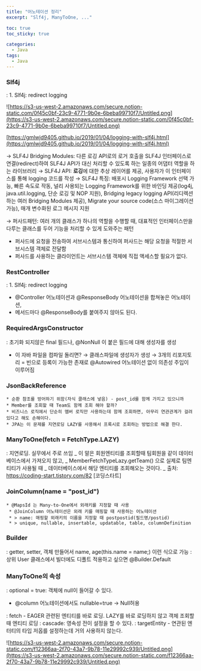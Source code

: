 ```yaml
---
title: "어노테이션 정리"
excerpt: "Slf4j, ManyToOne, ..."

toc: true
toc_sticky: true

categories:
  - Java
tags:
  - Java
---
```


### Slf4j

: 1. Slf4j: redirect logging

![https://s3-us-west-2.amazonaws.com/secure.notion-static.com/0f45c0bf-23c9-4771-9b0e-6beba99710f7/Untitled.png](https://s3-us-west-2.amazonaws.com/secure.notion-static.com/0f45c0bf-23c9-4771-9b0e-6beba99710f7/Untitled.png)

[https://gmlwjd9405.github.io/2019/01/04/logging-with-slf4j.html](https://gmlwjd9405.github.io/2019/01/04/logging-with-slf4j.html)

→ SLF4J Bridging Modules: 다른 로깅 API로의 로거 호출을 SLF4J 인터페이스로 연결(redirect)하여 SLF4J API가 대신 처리할 수 있도록 하는 일종의 어댑터 역할을 하는 라이브러리
→ SLF4J API: **로깅**에 대한 추상 레이어를 제공, 사용자가 이 인터페이스를 통해 logging 코드를 작성
→ SLF4J 특징: 배포시 Logging Framework 선택 가능, 빠른 속도로 작동, 널리 사용되는 Logging Framework를 위한 바인딩 제공(log4j, java.util.logging, 단순 로깅 및 NOP 지원), Bridging legacy logging API(리디렉션하는 여러 Bridging Modules 제공), Migrate your source code(소스 마이그레이션 가능), 매개 변수화된 로그 메시지 지원

→ 퍼사드패턴: 여러 개의 클래스가 하나의 역할을 수행할 때, 대표적인 인터페이스만을 다루는 클래스를 두어 기능을 처리할 수 있게 도와주는 패턴

- 퍼사드에 요청을 전송하여 서브시스템과 통신하여 퍼사드는 해당 요청을 적절한 서브시스템 객체로 전달함
- 퍼사드를 사용하는 클라이언트는 서브시스템 객체에 직접 액세스할 필요가 없다.

### RestController

: 1. Slf4j: redirect logging

- @Controller 어노테이션과 @ResponseBody 어노테이션을 합쳐놓은 어노테이션,
- 메서드마다 @ResponseBody를 붙여주지 않아도 된다.

### RequiredArgsConstructor

: 초기화 되지않은 final 필드나, @NonNull 이 붙은 필드에 대해 생성자를 생성

<script src="https://gist.github.com/h3yon/ca42231b6561feb843581b42ba8638f3.js"></script>

- 이 자바 파일을 컴파일 돌리면?
  <script src="https://gist.github.com/h3yon/1f2b5be40c69cb8a10ba21fc37c24897.js"></script>
  → 클래스파일에 생성자가 생성
  → 3개의 리포지토리 = 빈으로 등록이 가능한 존재로 @Autowired 어노테이션 없이 의존성 주입이 이루어짐

### JsonBackReference

    * 순환 참조를 방어하기 위함(자식 클래스에 넣음) - post_id를 함께 가지고 있으니까
    * Member를 조회할 때 Team도 함께 조회 해야 할까?
    * 비즈니스 로직에서 단순히 멤버 로직만 사용하는데 함께 조회하면, 아무리 연관관계가 걸려있다고 해도 손해이다.
    * JPA는 이 문제를 지연로딩 LAZY를 사용해서 프록시로 조회하는 방법으로 해결 한다.

### ManyToOne(fetch = FetchType.LAZY)

: 지연로딩. 실무에서 주로 쓰임
_ 이 말은 회원엔티티를 조회할때 팀회원을 같이 데이터베이스에서 가져오지 않고,
_ MemberFetchTypeLazy.getTeam() 으로 실제로 팀엔티티가 사용될 때
_ 데이터베이스에서 해당 엔티티를 조회해오는 것이다.
_ 출처: https://coding-start.tistory.com/82 [코딩스타트]

### JoinColumn(name = "post_id")

    * @MapsId 는 Many-to-One에서 외래키를 지정할 때 사용
     * @JoinColumn 어노테이션은 외래 키를 매핑할 때 사용하는 어노테이션
     * > name: 매핑할 외래키의 이름을 지정할 때 postpostid(필드명/postid)
     * > unique, nullable, insertable, updatable, table, columnDefinition

### Builder

: getter, setter, 객체 만들어서 name, age(this.name = name;) 이런 식으로 가능
: 상위 User 클래스에서 빌더에도 디폴트 적용하고 싶으면 @Builder.Default

### ManyToOne의 속성

: optional = true: 객체에 null이 들어갈 수 있다.

- @column 어노테이션에서도 nullable=true → Null허용

: fetch - EAGER 관련된 엔티티를 바로 로딩. LAZY를 바로 로딩하지 않고 객체 조회할 때 엔티티 로딩
: cascade: 영속성 전이 설정을 할 수 있다.
: targetEntity - 연관된 엔터티의 타입 저옵를 설정하는데 거의 사용하지 않는다.

![https://s3-us-west-2.amazonaws.com/secure.notion-static.com/f12366aa-2f70-43a7-9b78-11e29992c939/Untitled.png](https://s3-us-west-2.amazonaws.com/secure.notion-static.com/f12366aa-2f70-43a7-9b78-11e29992c939/Untitled.png)

